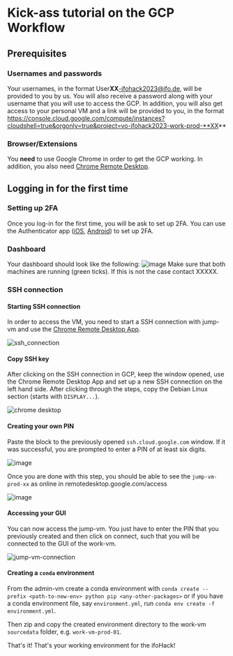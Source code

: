 # Kick-ass tutorial on the GCP Workflow

## Prerequisites

### Usernames and passwords
Your usernames, in the format User**XX**-ifohack2023@ifo.de, will be provided to you by us. You will also receive a password along with your username that you will use to access the GCP. In addition, you will also get access to your personal VM and a link will be provided to you, in the format https://console.cloud.google.com/compute/instances?cloudshell=true&orgonly=true&project=vo-ifohack2023-work-prod-**XX**

### Browser/Extensions
You **need** to use Google Chrome in order to get the GCP working. In addition, you also need [Chrome Remote Desktop](https://chrome.google.com/webstore/detail/chrome-remote-desktop/inomeogfingihgjfjlpeplalcfajhgai).

## Logging in for the first time

### Setting up 2FA
Once you log-in for the first time, you will be ask to set up 2FA. You can use the Authenticator app ([iOS](https://apps.apple.com/de/app/microsoft-authenticator/id983156458), [Android](https://play.google.com/store/apps/details?id=com.azure.authenticator&hl=de&gl=US&pli=1)) to set up 2FA.

### Dashboard
Your dashboard should look like the following:
![image](https://user-images.githubusercontent.com/44307642/228552957-295b0b73-4c3a-4a83-a562-bd557f5592f1.png)
Make sure that both machines are running (green ticks). If this is not the case contact XXXXX.

### SSH connection
#### Starting SSH connection
In order to access the VM, you need to start a SSH connection with jump-vm and use the [Chrome Remote Desktop App](https://remotedesktop.google.com/access).

![ssh_connection](https://user-images.githubusercontent.com/44307642/229470086-e92e99ac-1ebc-46ba-8777-8089c458f899.gif)

#### Copy SSH key
After clicking on the SSH connection in GCP, keep the window opened, use the Chrome Remote Desktop App and set up a new SSH connection on the left hand side. After clicking through the steps, copy the Debian Linux section (starts with ```DISPLAY...```). 

![chrome desktop](https://user-images.githubusercontent.com/44307642/229471429-9aebcfa2-f035-41dd-aaaf-f66cdb514225.gif)

#### Creating your own PIN
Paste the block to the previously opened ```ssh.cloud.google.com``` window. If it was successful, you are prompted to enter a PIN of at least six digits. 

![image](https://user-images.githubusercontent.com/44307642/229472546-ffb7dcfe-e494-4602-bb23-3cea17b9c049.png)

Once you are done with this step, you should be able to see the ```jump-vm-prod-xx``` as online in remotedesktop.google.com/access

![image](https://user-images.githubusercontent.com/44307642/229472760-b2ab0736-4341-4abb-aa6f-3a13b907302b.png)

#### Accessing your GUI
You can now access the jump-vm. You just have to enter the PIN that you previously created and then click on connect, such that you will be connected to the GUI of the work-vm. 

![jump-vm-connection](https://user-images.githubusercontent.com/44307642/229474337-9a404d85-db24-4236-8805-d9d79e7c077a.gif)


#### Creating a `conda` environment
From the admin-vm create a conda environment with `conda create --prefix <path-to-new-env> python pip <any-other-packages>` or if you have a conda environment file, say `environment.yml`, run `conda env create -f environment.yml`.

Then zip and copy the created environment directory to the work-vm `sourcedata` folder, e.g. `work-vm-prod-01`.

That's it! That's your working environment for the ifoHack!



